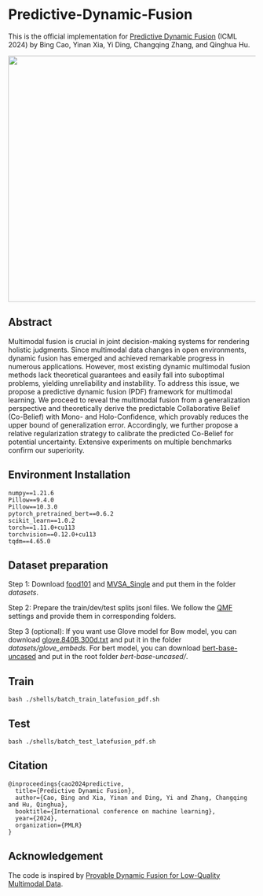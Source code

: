 # Predictive-Dynamic-Fusion
This is the official implementation for [Predictive Dynamic Fusion](https://arxiv.org/pdf/2406.04802) (ICML 2024) by Bing Cao, Yinan Xia, Yi Ding, Changqing Zhang, and Qinghua Hu.

<p align="center">
<img src="https://github.com/YinanXia2023/Predictive-Dynamic-Fusion/blob/main/frame.png" width="850" height="500">
</p>

## Abstract
Multimodal fusion is crucial in joint decision-making systems for rendering holistic judgments. Since multimodal data changes in open environments, dynamic fusion has emerged and achieved remarkable progress in numerous applications. However, most existing dynamic multimodal fusion methods lack theoretical guarantees and easily fall into suboptimal problems, yielding unreliability and instability. To address this issue, we propose a predictive dynamic fusion (PDF) framework for multimodal learning. We proceed to reveal the multimodal fusion from a generalization perspective and theoretically derive the predictable Collaborative Belief (Co-Belief) with Mono- and Holo-Confidence, which provably reduces the upper bound of generalization error. Accordingly, we further propose a relative regularization strategy to calibrate the predicted Co-Belief for potential uncertainty. Extensive experiments on multiple benchmarks confirm our superiority. 

## Environment Installation
```
numpy==1.21.6
Pillow==9.4.0
Pillow==10.3.0
pytorch_pretrained_bert==0.6.2
scikit_learn==1.0.2
torch==1.11.0+cu113
torchvision==0.12.0+cu113
tqdm==4.65.0
```
## Dataset preparation

  Step 1: Download [food101](https://www.kaggle.com/datasets/gianmarco96/upmcfood101) and [MVSA_Single](https://www.kaggle.com/datasets/vincemarcs/mvsasingle) and put them in the folder *datasets*.

  Step 2: Prepare the train/dev/test splits jsonl files. We follow the [QMF]([https://github.com/facebookresearch/mmbt](https://github.com/QingyangZhang/QMF)) settings and provide them in corresponding folders.

  Step 3 (optional): If you want use Glove model for Bow model, you can download [glove.840B.300d.txt](https://www.kaggle.com/datasets/takuok/glove840b300dtxt) and put it in the folder *datasets/glove_embeds*. For bert model, you can download [bert-base-uncased](https://huggingface.co/google-bert/bert-base-uncased) and put in the root folder *bert-base-uncased/*.


## Train
```
bash ./shells/batch_train_latefusion_pdf.sh
```

## Test
```
bash ./shells/batch_test_latefusion_pdf.sh
```

## Citation
```
@inproceedings{cao2024predictive,
  title={Predictive Dynamic Fusion},
  author={Cao, Bing and Xia, Yinan and Ding, Yi and Zhang, Changqing and Hu, Qinghua},
  booktitle={International conference on machine learning},
  year={2024},
  organization={PMLR}
}
```

## Acknowledgement
The code is inspired by [Provable Dynamic Fusion for Low-Quality Multimodal Data](https://github.com/QingyangZhang/QMF).
